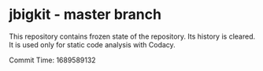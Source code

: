 # jbigkit - master branch

This repository contains frozen state of the repository.
Its history is cleared. It is used only for static code
analysis with Codacy.

Commit Time: 1689589132